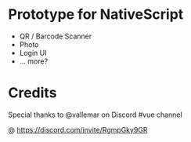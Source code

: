 # Prototype for NativeScript

- QR / Barcode Scanner
- Photo
- Login UI
- ... more?

# Credits

Special thanks to @vallemar on Discord #vue channel

@ https://discord.com/invite/RgmpGky9GR
